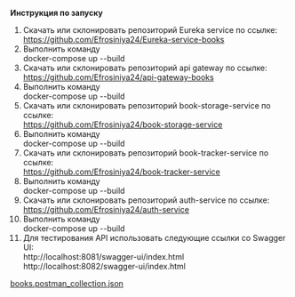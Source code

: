 **Инструкция по запуску**
1. Скачать или склонировать репозиторий Eureka service по ссылке:  
   https://github.com/Efrosiniya24/Eureka-service-books
2. Выполнить команду  
   docker-compose up --build
3. Скачать или склонировать репозиторий api gateway по ссылке:  
   https://github.com/Efrosiniya24/api-gateway-books
4. Выполнить команду  
   docker-compose up --build
5. Скачать или склонировать репозиторий book-storage-service по ссылке:  
   https://github.com/Efrosiniya24/book-storage-service
6. Выполнить команду  
   docker-compose up --build
7. Скачать или склонировать репозиторий book-tracker-service по ссылке:  
   https://github.com/Efrosiniya24/book-tracker-service
8. Выполнить команду    
   docker-compose up --build
9. Скачать или склонировать репозиторий auth-service по ссылке:  
   https://github.com/Efrosiniya24/auth-service
10. Выполнить команду    
    docker-compose up --build
11. Для тестирования API использовать следующие ссылки со Swagger UI:  
    http://localhost:8081/swagger-ui/index.html  
    http://localhost:8082/swagger-ui/index.html

[books.postman_collection.json](..%2F..%2F..%2FBSUIR%2Fbooks.postman_collection.json)
